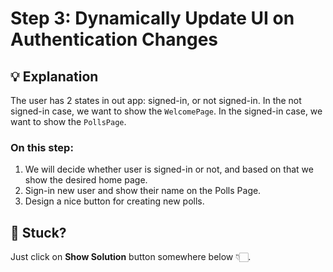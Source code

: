 # Step 3: Dynamically Update UI on Authentication Changes

## 💡 Explanation
The user has 2 states in out app: signed-in, or not signed-in.
In the not signed-in case, we want to show the `WelcomePage`.
In the signed-in case, we want to show the `PollsPage`.

### On this step:
1. We will decide whether user is signed-in or not, and based on that we show the desired home page.
2. Sign-in new user and show their name on the Polls Page.
3. Design a nice button for creating new polls.

## 🥲 Stuck?
Just click on **Show Solution** button somewhere below 👇🏻.